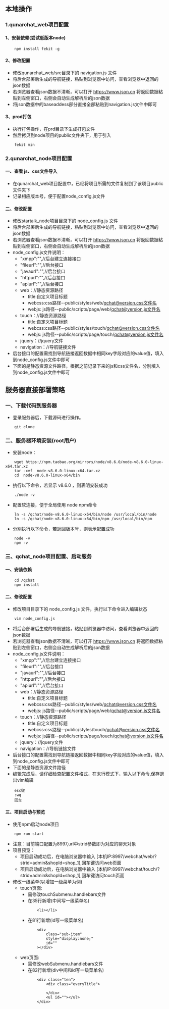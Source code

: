 ## 本地操作

### 1.qunarchat_web项目配置

#### 1、安装依赖(尝试低版本node)
```
    npm install fekit -g 
```

#### 2、修改配置
- 修改qunarchat_web/src目录下的 navigation.js 文件
- 将后台部署后生成的导航链接，粘贴到浏览器中访问，查看浏览器中返回的json数据
- 若浏览器查看json数据不清晰，可以打开 https://www.json.cn 将返回数据粘贴到左侧窗口，右侧会自动生成解析后的json数据
- 将json数据中的baseaddess部分直接全部粘贴到navigation.js文件中即可

#### 3、prod打包
- 执行打包操作，在prd目录下生成打包文件
- 然后拷贝到node项目的public文件夹下，用于引入
```
    fekit min
```

### 2.qunarchat_node项目配置

#### 一、查看 js、css文件导入
- 在qunarchat_web项目配置中，已经将项目所需的文件复制到了该项目public文件夹下
- 记录相应版本号，便于配置node_config.js文件

#### 二、修改配置
- 修改startalk_node项目目录下的 node_config.js 文件
- 将后台部署后生成的导航链接，粘贴到浏览器中访问，查看浏览器中返回的json数据
- 若浏览器查看json数据不清晰，可以打开 https://www.json.cn 将返回数据粘贴到左侧窗口，右侧会自动生成解析后的json数据
- node_config.js文件说明：
    - "xmpp":"",//后台建立连接接口
    - "fileurl":"",//后台接口
    - "javaurl":"",//后台接口
    - "httpurl":"",//后台接口
    - "apiurl":"",//后台接口
    - web：//静态资源路径
        - title:自定义项目标题
        - webcss:css路径--public/styles/web/qchat@version.css文件名
        - webjs: js路径--public/scripts/page/web/qchat@version.js文件名
    - touch：//静态资源路径
        - title:自定义项目标题
        - webcss:css路径--public/styles/touch/qchat@version.css文件名
        - webjs: js路径--public/scripts/page/touch/qchat@version.js文件名 
    - jquery：//jquery文件
    - navigation：//导航链接文件
- 后台接口的配置需找到导航链接返回数据中相同key字段对应的value值，填入到node_config.js文件中即可
- 下面的是静态资源文件路径，根据之前记录下来的js和css文件名，分别填入到node_config.js文件中即可

## 服务器直接部署策略

### 一、下载代码到服务器

- 登录服务器后，下载源码进行操作。
```
    git clone 
```

### 二、服务器环境安装(root用户)

- 安装node：
```
    wget https://npm.taobao.org/mirrors/node/v8.6.0/node-v8.6.0-linux-x64.tar.xz
    tar -xvf  node-v8.6.0-linux-x64.tar.xz
    cd  node-v8.6.0-linux-x64/bin
```
- 执行以下命令，若显示 v8.6.0 ，则表明安装成功
```
    ./node -v
```
- 配置软连接，便于全局使用 node npm命令
```
    ln -s /qchat/node-v8.6.0-linux-x64/bin/node /usr/local/bin/node
    ln -s /qchat/node-v8.6.0-linux-x64/bin/npm /usr/local/bin/npm
```
- 分别执行以下命令，若返回版本号，则表示配置成功
```
    node -v
    npm -v
```

### 三、qchat_node项目配置、启动服务

#### 一、安装依赖
```
    cd /qchat
    npm install
```

#### 二、修改配置
- 修改项目目录下的 node_config.js 文件，执行以下命令进入编辑状态
```
    vim node_config.js
```
- 将后台部署后生成的导航链接，粘贴到浏览器中访问，查看浏览器中返回的json数据
- 若浏览器查看json数据不清晰，可以打开 https://www.json.cn 将返回数据粘贴到左侧窗口，右侧会自动生成解析后的json数据
- node_config.js文件说明：
    - "xmpp":"",//后台建立连接接口
    - "fileurl":"",//后台接口
    - "javaurl":"",//后台接口
    - "httpurl":"",//后台接口
    - "apiurl":"",//后台接口
    - web：//静态资源路径
        - title:自定义项目标题
        - webcss:css路径--public/styles/web/qchat@version.css文件名
        - webjs: js路径--public/scripts/page/web/qchat@version.js文件名
    - touch：//静态资源路径
        - title:自定义项目标题
        - webcss:css路径--public/styles/touch/qchat@version.css文件名
        - webjs: js路径--public/scripts/page/touch/qchat@version.js文件名 
    - jquery：//jquery文件
    - navigation：//导航链接文件
- 后台接口的配置需找到导航链接返回数据中相同key字段对应的value值，填入到node_config.js文件中即可
- 下面的是静态资源文件路径
- 编辑完成后，请仔细检查配置文件格式，在末行模式下，输入以下命令,保存退出vim编辑
```
    esc键
    :wq
    回车
```
#### 三、项目启动与预览

- 使用npm启动node项目
```
    npm run start
```

- 注意：目前端口配置为8997,url中strid参数即为对应的聊天对象
- 项目预览：
    - 项目启动成功后，在电脑浏览器中输入 [本机IP:8997/webchat/web/?strid=admin&shopId=shop_1],回车键访问web页面
    - 项目启动成功后，在电脑浏览器中输入 [本机IP:8997/webchat/touch/?strid=admin&shopId=shop_1],回车键访问touch页面
- 修改一级菜单(以增加一级菜单为例)
    - touch页面:
        - 需修改touchSubmenu.handlebars文件
        - 在35行新增(中间写一级菜单名)
            ```
                <li></li>
            ```
        - 在81行新增(id写一级菜单名)
            ```
                <div
                    class="sub-item"
                    style="display:none;"
                    id=""
                ></div>
            ```
    - web页面:
        - 需修改webSubmenu.handlebars文件
        - 在82行新增(div中间和id写一级菜单名)
            ```
                <div class="ten">
                    <div class="everyTitle">
                        
                    </div>
                    <ul id=""></ul>
                </div>
            ```
